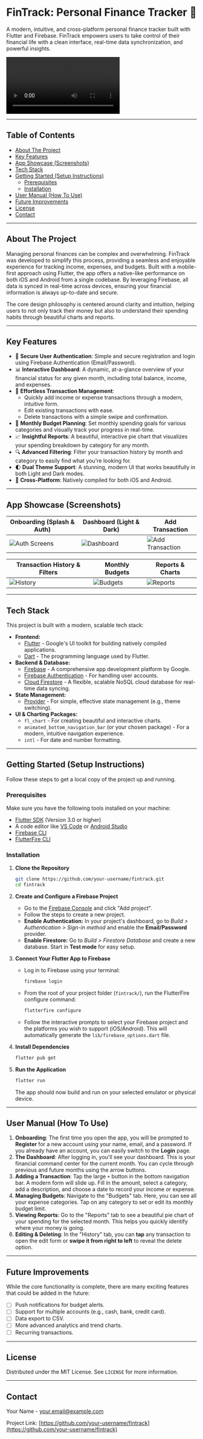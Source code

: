 # FinTrack: Personal Finance Tracker 💸

A modern, intuitive, and cross-platform personal finance tracker built with Flutter and Firebase. FinTrack empowers users to take control of their financial life with a clean interface, real-time data synchronization, and powerful insights.

<!-- TODO: Add a high-quality GIF or banner image of the app in action. A screen recording of the app's core loop (Dashboard -> Add Transaction -> See Update) is highly effective. -->
![FinTrack App Banner](ReadAsset/vid.mov)

---

## Table of Contents

- [About The Project](#about-the-project)
- [Key Features](#key-features)
- [App Showcase (Screenshots)](#app-showcase-screenshots)
- [Tech Stack](#tech-stack)
- [Getting Started (Setup Instructions)](#getting-started-setup-instructions)
    - [Prerequisites](#prerequisites)
    - [Installation](#installation)
- [User Manual (How To Use)](#user-manual-how-to-use)
- [Future Improvements](#future-improvements)
- [License](#license)
- [Contact](#contact)

---

## About The Project

Managing personal finances can be complex and overwhelming. FinTrack was developed to simplify this process, providing a seamless and enjoyable experience for tracking income, expenses, and budgets. Built with a mobile-first approach using Flutter, the app offers a native-like performance on both iOS and Android from a single codebase. By leveraging Firebase, all data is synced in real-time across devices, ensuring your financial information is always up-to-date and secure.

The core design philosophy is centered around clarity and intuition, helping users to not only track their money but also to understand their spending habits through beautiful charts and reports.

---

## Key Features

-   🔐 **Secure User Authentication**: Simple and secure registration and login using Firebase Authentication (Email/Password).
-   📊 **Interactive Dashboard**: A dynamic, at-a-glance overview of your financial status for any given month, including total balance, income, and expenses.
-   💸 **Effortless Transaction Management**:
    -   Quickly add income or expense transactions through a modern, intuitive form.
    -   Edit existing transactions with ease.
    -   Delete transactions with a simple swipe and confirmation.
-   🎯 **Monthly Budget Planning**: Set monthly spending goals for various categories and visually track your progress in real-time.
-   📈 **Insightful Reports**: A beautiful, interactive pie chart that visualizes your spending breakdown by category for any month.
-   🔍 **Advanced Filtering**: Filter your transaction history by month and category to easily find what you're looking for.
-   🌓 **Dual Theme Support**: A stunning, modern UI that works beautifully in both Light and Dark modes.
-   📱 **Cross-Platform**: Natively compiled for both iOS and Android.

---

## App Showcase (Screenshots)

<!-- TODO: Replace the placeholder links below with links to your actual screenshots. You can upload them to the "issues" section of your GitHub repo to get a link, or use a service like Imgur. -->

| Onboarding (Splash & Auth)        | Dashboard (Light & Dark)        | Add Transaction                  |
| --------------------------------- | ------------------------------- | -------------------------------- |
| ![Auth Screens](link-to-auth.png) | ![Dashboard](link-to-dashboard.png) | ![Add Transaction](link-to-add.png) |

| Transaction History & Filters     | Monthly Budgets                 | Reports & Charts                 |
| --------------------------------- | ------------------------------- | -------------------------------- |
| ![History](link-to-history.png)   | ![Budgets](link-to-budgets.png)   | ![Reports](link-to-reports.png)   |

---

## Tech Stack

This project is built with a modern, scalable tech stack:

-   **Frontend:**
    -   [Flutter](https://flutter.dev/) - Google's UI toolkit for building natively compiled applications.
    -   [Dart](https://dart.dev/) - The programming language used by Flutter.
-   **Backend & Database:**
    -   [Firebase](https://firebase.google.com/) - A comprehensive app development platform by Google.
    -   [Firebase Authentication](https://firebase.google.com/docs/auth) - For handling user accounts.
    -   [Cloud Firestore](https://firebase.google.com/docs/firestore) - A flexible, scalable NoSQL cloud database for real-time data syncing.
-   **State Management:**
    -   [Provider](https://pub.dev/packages/provider) - For simple, effective state management (e.g., theme switching).
-   **UI & Charting Packages:**
    -   `fl_chart` - For creating beautiful and interactive charts.
    -   `animated_bottom_navigation_bar` (or your chosen package) - For a modern, intuitive navigation experience.
    -   `intl` - For date and number formatting.

---

## Getting Started (Setup Instructions)

Follow these steps to get a local copy of the project up and running.

### Prerequisites

Make sure you have the following tools installed on your machine:
-   [Flutter SDK](https://flutter.dev/docs/get-started/install) (Version 3.0 or higher)
-   A code editor like [VS Code](https://code.visualstudio.com/) or [Android Studio](https://developer.android.com/studio)
-   [Firebase CLI](https://firebase.google.com/docs/cli#install-cli-mac-linux)
-   [FlutterFire CLI](https://firebase.google.com/docs/flutter/setup?platform=ios#install-cli)

### Installation

1.  **Clone the Repository**
    ```bash
    git clone https://github.com/your-username/fintrack.git
    cd fintrack
    ```
    <!-- TODO: Replace "your-username/fintrack.git" with your actual repository URL. -->

2.  **Create and Configure a Firebase Project**
    -   Go to the [Firebase Console](https://console.firebase.google.com/) and click "Add project".
    -   Follow the steps to create a new project.
    -   **Enable Authentication:** In your project's dashboard, go to *Build > Authentication > Sign-in method* and enable the **Email/Password** provider.
    -   **Enable Firestore:** Go to *Build > Firestore Database* and create a new database. Start in **Test mode** for easy setup.

3.  **Connect Your Flutter App to Firebase**
    -   Log in to Firebase using your terminal:
        ```bash
        firebase login
        ```
    -   From the root of your project folder (`fintrack/`), run the FlutterFire configure command:
        ```bash
        flutterfire configure
        ```
    -   Follow the interactive prompts to select your Firebase project and the platforms you wish to support (iOS/Android). This will automatically generate the `lib/firebase_options.dart` file.

4.  **Install Dependencies**
    ```bash
    flutter pub get
    ```

5.  **Run the Application**
    ```bash
    flutter run
    ```
    The app should now build and run on your selected emulator or physical device.

---

## User Manual (How To Use)

1.  **Onboarding**: The first time you open the app, you will be prompted to **Register** for a new account using your name, email, and a password. If you already have an account, you can easily switch to the **Login** page.
2.  **The Dashboard**: After logging in, you'll see your dashboard. This is your financial command center for the current month. You can cycle through previous and future months using the arrow buttons.
3.  **Adding a Transaction**: Tap the large `+` button in the bottom navigation bar. A modern form will slide up. Fill in the amount, select a category, add a description, and choose a date to record your income or expense.
4.  **Managing Budgets**: Navigate to the "Budgets" tab. Here, you can see all your expense categories. Tap on any category to set or edit its monthly budget limit.
5.  **Viewing Reports**: Go to the "Reports" tab to see a beautiful pie chart of your spending for the selected month. This helps you quickly identify where your money is going.
6.  **Editing & Deleting**: In the "History" tab, you can **tap** any transaction to open the edit form or **swipe it from right to left** to reveal the delete option.

---

## Future Improvements

While the core functionality is complete, there are many exciting features that could be added in the future:

-   [ ] Push notifications for budget alerts.
-   [ ] Support for multiple accounts (e.g., cash, bank, credit card).
-   [ ] Data export to CSV.
-   [ ] More advanced analytics and trend charts.
-   [ ] Recurring transactions.

---

## License

Distributed under the MIT License. See `LICENSE` for more information.

---

## Contact

Your Name - [your.email@example.com](mailto:your.email@example.com)

Project Link: [https://github.com/your-username/fintrack](https://github.com/your-username/fintrack)

<!-- TODO: Replace the placeholder name, email, and project link with your own. -->